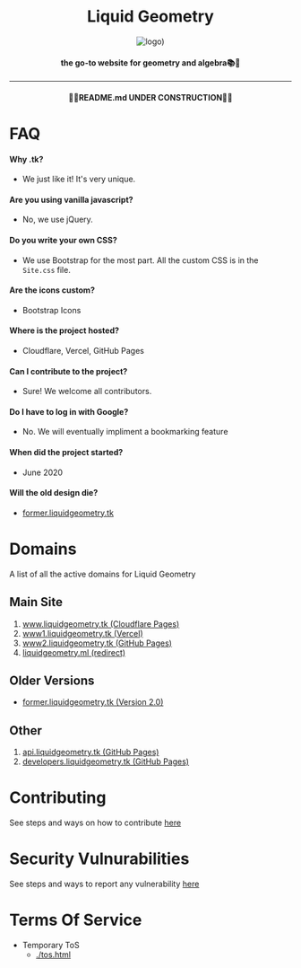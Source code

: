 <h1 align='center'>Liquid Geometry</h1>

<div align='center'>

![logo)](https://user-images.githubusercontent.com/68110106/115993058-974fae80-a5d9-11eb-98d8-a3cdff241ce5.png)

</div>

<h4 align='center'>the go-to website for geometry and algebra📚🍎</h1>

---

<h4 align='center'>🚧🚦README.md UNDER CONSTRUCTION🚦🚧</h4>
 
# FAQ

#### Why .tk?
- We just like it! It's very unique.

#### Are you using vanilla javascript?
- No, we use jQuery.

#### Do you write your own CSS?
- We use Bootstrap for the most part. All the custom CSS is in the `Site.css` file.

#### Are the icons custom?
- Bootstrap Icons

#### Where is the project hosted?
- Cloudflare, Vercel, GitHub Pages

#### Can I contribute to the project?
- Sure! We welcome all contributors.

#### Do I have to log in with Google?
- No. We will eventually impliment a bookmarking feature

#### When did the project started?
- June 2020

#### Will the old design die?
- [former.liquidgeometry.tk](https://former.liquidgeometry.tk)

# Domains

A list of all the active domains for Liquid Geometry

## Main Site

1. [www.liquidgeometry.tk (Cloudflare Pages)](https://www.liquidgeometry.tk)
2. [www1.liquidgeometry.tk (Vercel)](https://www1.liquidgeometry.tk)
3. [www2.liquidgeometry.tk (GitHub Pages)](https://www2.liquidgeometry.tk)
4. [liquidgeometry.ml (redirect)](http://liquidgeometry.ml)

## Older Versions

- [former.liquidgeometry.tk (Version 2.0)](https://former.liquidgeometry.tk)

## Other

1. [api.liquidgeometry.tk (GitHub Pages)](https://api.liquidgeometry.tk)
2. [developers.liquidgeometry.tk (GitHub Pages)](https://developers.liquidgeometry.tk)

# Contributing

See steps and ways on how to contribute [here](https://github.com/liquid-geometry/liquidgeometry/blob/main/CONTRIBUTING.md "CONTRIBUTING.md file")

# Security Vulnurabilities

See steps and ways to report any vulnerability [here](https://github.com/liquid-geometry/liquidgeometry/blob/main/SECURITY.md "SECURITY.md file")

# Terms Of Service

- Temporary ToS
    - [./tos.html](https://www.liquidgeometry.tk/tos)
